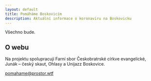 ```yaml
---
layout: default
title: Pomáháme Boskovicím
description: Aktuální informace o koronaviru na Boskovicku
---
```


Všechno bude.

## O webu

Na projektu spolupracují Farní sbor Českobratrské církve evangelické, Junák – český skaut, Ohlasy a Unijazz Boskovice.

<pomahame@prostor.wtf>
